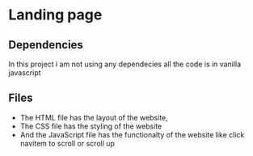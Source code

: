 # Landing page

## Dependencies

In this project i am not using any dependecies all the code is in vanilla javascript

## Files

- The HTML file has the layout of the website,
- The CSS file has the styling of the website
- And the JavaScript file has the functionalty of the website like click navitem to scroll or scroll up
